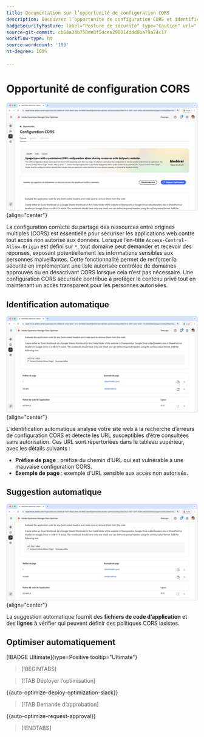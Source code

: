 ```yaml
---
title: Documentation sur l’opportunité de configuration CORS
description: Découvrez l’opportunité de configuration CORS et identifiez et corrigez les vulnérabilités de sécurité du site.
badgeSecurityPosture: label="Posture de sécurité" type="Caution" url="../../opportunity-types/security-posture.md" tooltip="Posture de sécurité"
source-git-commit: cb64a34b758de8f5dcea298014ddd0ba79a24c17
workflow-type: ht
source-wordcount: '193'
ht-degree: 100%

---
```



# Opportunité de configuration CORS

![Opportunité de configuration CORS](./assets/cors-configuration/hero.png){align="center"}

La configuration correcte du partage des ressources entre origines multiples (CORS) est essentielle pour sécuriser les applications web contre tout accès non autorisé aux données. Lorsque l’en-tête `Access-Control-Allow-Origin` est défini sur `*`, tout domaine peut demander et recevoir des réponses, exposant potentiellement les informations sensibles aux personnes malveillantes. Cette fonctionnalité permet de renforcer la sécurité en implémentant une liste autorisée contrôlée de domaines approuvés ou en désactivant CORS lorsque cela n’est pas nécessaire. Une configuration CORS sécurisée contribue à protéger le contenu privé tout en maintenant un accès transparent pour les personnes autorisées.

## Identification automatique

![Identification automatique de l’opportunité de configuration CORS](./assets/cors-configuration/auto-identify.png){align="center"}

L’identification automatique analyse votre site web à la recherche d’erreurs de configuration CORS et détecte les URL susceptibles d’être consultées sans autorisation. Ces URL sont répertoriées dans le tableau supérieur, avec les détails suivants :

* **Préfixe de page** : préfixe du chemin d’URL qui est vulnérable à une mauvaise configuration CORS.
* **Exemple de page** : exemple d’URL sensible aux accès non autorisés.

## Suggestion automatique

![Suggestion automatique de l’opportunité de configuration CORS](./assets/cors-configuration/auto-suggest.png){align="center"}

La suggestion automatique fournit des **fichiers de code d’application** et des **lignes** à vérifier qui peuvent définir des politiques CORS laxistes.


## Optimiser automatiquement

[!BADGE Ultimate]{type=Positive tooltip="Ultimate"}

>[!BEGINTABS]

>[!TAB Déployer l’optimisation]

{{auto-optimize-deploy-optimization-slack}}

>[!TAB Demande d’approbation]

{{auto-optimize-request-approval}}

>[!ENDTABS]
